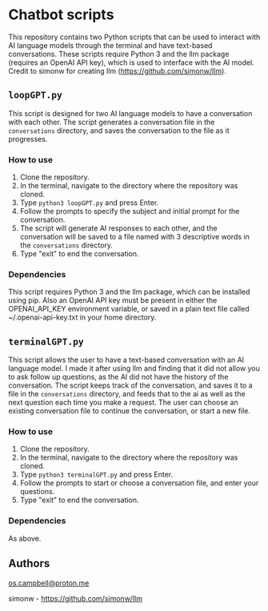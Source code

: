 # Chatbot scripts

This repository contains two Python scripts that can be used to interact with AI language models through the terminal and have text-based conversations. These scripts require Python 3 and the llm package (requires an OpenAI API key), which is used to interface with the AI model. Credit to simonw for creating llm (https://github.com/simonw/llm). 

## `loopGPT.py`

This script is designed for two AI language models to have a conversation with each other. The script generates a conversation file in the `conversations` directory, and saves the conversation to the file as it progresses.

### How to use

1. Clone the repository.
2. In the terminal, navigate to the directory where the repository was cloned.
3. Type `python3 loopGPT.py` and press Enter.
4. Follow the prompts to specify the subject and initial prompt for the conversation.
5. The script will generate AI responses to each other, and the conversation will be saved to a file named with 3 descriptive words in the `conversations` directory.
6. Type "exit" to end the conversation.

### Dependencies

This script requires Python 3 and the llm package, which can be installed using pip. Also an OpenAI API key must be present in either the OPENAI_API_KEY environment variable, or saved in a plain text file called ~/.openai-api-key.txt in your home directory.

## `terminalGPT.py`

This script allows the user to have a text-based conversation with an AI language model. I made it after using llm and finding that it did not allow you to ask follow up questions, as the AI did not have the history of the conversation. The script keeps track of the conversation, and saves it to a file in the `conversations` directory, and feeds that to the ai as well as the next question each time you make a request. The user can choose an existing conversation file to continue the conversation, or start a new file. 

### How to use 

1. Clone the repository.
2. In the terminal, navigate to the directory where the repository was cloned.
3. Type `python3 terminalGPT.py` and press Enter. 
4. Follow the prompts to start or choose a conversation file, and enter your questions.
5. Type "exit" to end the conversation.

### Dependencies

As above.

## Authors

os.campbell@proton.me

simonw - https://github.com/simonw/llm
